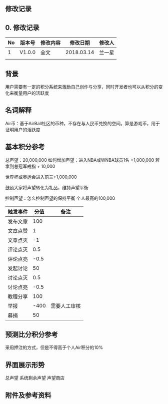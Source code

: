 ## 修改记录
## 0. 修改记录

| No   | 版本号 | 修改内容 | 修改日期   | 修改人 |
| ---- | ------ | -------- | ---------- | ------ |
| 1    | V1.0.0 | 全文     | 2018.03.14 | 兰一星 |
|      |        |          |            |        |

## 背景
用户需要有一定的积分系统来激励自己创作与分享，同时开发者也可以从积分的变化来衡量用户的活跃度

## 名词解释
Air币：基于AirBall社区的币种，不存在与人民币兑换的空间。算是游戏币，用于证明用户的活跃度

## 基本积分参考
总声望：20,000,000
如何增加声望：进入NBA或WNBA球员1名 +1,000,000 若拿到总冠军戒指 + 10,000

世界杯或奥运会进入前三+1,000,000

鼓励大家将声望转化为礼品，维持声望平衡

控制声望：怎么控制声望的保持平衡
个人最高的100,000

触发事件 | 分值 | 备注
--- | --- | ---
发布文章  |  100 |
文章点赞  |  1 |
文章点灭  |  -1 |
评论点灭  |  0.5 |
评论点亮  |  -0.5 |
发起讨论  |  50 |
讨论点灭  |  0.5 |
讨论点亮  |  -0.5 |
教程分享 | 100 | 
举报  |  -400 |  需要人工审核
募捐 | 50 | 

## 预测比分积分参考
采用押注的方式，但是不得高于个人Air积分的10%

## 界面展示形势
总声望
系统剩余声望
声望商店

## 附件及参考资料